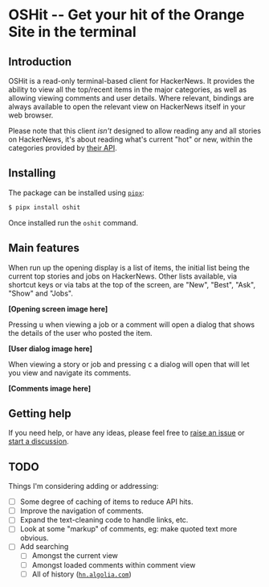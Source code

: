# OSHit -- Get your hit of the Orange Site in the terminal

## Introduction

OSHit is a read-only terminal-based client for HackerNews. It provides the
ability to view all the top/recent items in the major categories, as well as
allowing viewing comments and user details. Where relevant, bindings are
always available to open the relevant view on HackerNews itself in your web
browser.

Please note that this client *isn't* designed to allow reading any and all
stories on HackerNews, it's about reading what's current "hot" or new,
within the categories provided by [their
API](https://github.com/HackerNews/API).

## Installing

The package can be installed using [`pipx`](https://pypa.github.io/pipx/):

```sh
$ pipx install oshit
```

Once installed run the `oshit` command.

## Main features

When run up the opening display is a list of items, the initial list being
the current top stories and jobs on HackerNews. Other lists available, via
shortcut keys or via tabs at the top of the screen, are "New", "Best",
"Ask", "Show" and "Jobs".

**[Opening screen image here]**

Pressing <kbd>u</kbd> when viewing a job or a comment will open a dialog
that shows the details of the user who posted the item.

**[User dialog image here]**

When viewing a story or job and pressing <kbd>c</kbd> a dialog will open
that will let you view and navigate its comments.

**[Comments image here]**

## Getting help

If you need help, or have any ideas, please feel free to [raise an
issue](https://github.com/davep/oshit/issues) or [start a
discussion](https://github.com/davep/oshit/discussions).

## TODO

Things I'm considering adding or addressing:

- [ ] Some degree of caching of items to reduce API hits.
- [ ] Improve the navigation of comments.
- [ ] Expand the text-cleaning code to handle links, etc.
- [ ] Look at some "markup" of comments, eg: make quoted text more obvious.
- [ ] Add searching
  - [ ] Amongst the current view
  - [ ] Amongst loaded comments within comment view
  - [ ] All of history ([`hn.algolia.com`](https://hn.algolia.com/api))

[//]: # (README.md ends here)
